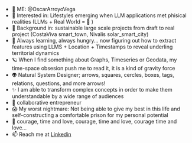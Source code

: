 - 👋 ME: @OscarArroyoVega
- 👀 Interested in: Lifestyles emerging when LLM applications met phisical realities (LLMs + Real World = 🤔 )
- 🌱 Background in: sustainable large scale projects from draft to real project (CostaViva smart_town, Nivalis solar_smart_city)
- 🧐 Always learning, always hungry... now figuring out how to extract features using LLMS + Location + Timestamps to reveal underling territorial dynamics
- 🪐 When I find something about Graphs, Timeseries or Geodata, my time-space obsesion push me to read it, it is a kind of gravity force
- 👽 Natural System Designer; arrows, squares, cercles, boxes, tags, relations, questions, and more arrows! 
- ✨ I am able to transform complex concepts in order to make them understandable by a wide range of audiences  
- 🎇 collaborative entrepreneur
- 😱 My worst nightmare: Not being able to give my best in this life and self-constructing a comfortable prison for my personal potential
- 🫶 courage, time and love, courage, time and love, courage time and love...
- 📫 Reach me at [Linkedin](https://www.linkedin.com/in/oscararroyovega/)

<!---
OscarArroyoVega/OscarArroyoVega is a ✨ special ✨ repository because its `README.md` (this file) appears on your GitHub profile.
You can click the Preview link to take a look at your changes.
--->


